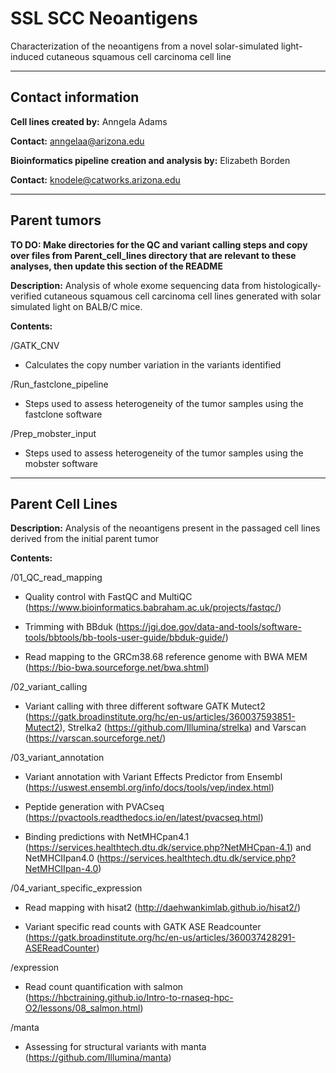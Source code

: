 # SSL SCC Neoantigens

Characterization of the neoantigens from a novel solar-simulated light-induced cutaneous squamous cell carcinoma cell line

----

## Contact information

**Cell lines created by:** Anngela Adams

**Contact:** anngelaa@arizona.edu

**Bioinformatics pipeline creation and analysis by:** Elizabeth Borden

**Contact:** knodele@catworks.arizona.edu

---

## Parent tumors

**TO DO: Make directories for the QC and variant calling steps and copy over files from Parent_cell_lines directory that are relevant to these analyses, then update this section of the README**

**Description:** Analysis of whole exome sequencing data from histologically-verified cutaneous squamous cell carcinoma cell lines generated with solar simulated light on BALB/C mice.

**Contents:**

/GATK_CNV 

* Calculates the copy number variation in the variants identified

/Run_fastclone_pipeline

* Steps used to assess heterogeneity of the tumor samples using the fastclone software

/Prep_mobster_input

* Steps used to assess heterogeneity of the tumor samples using the mobster software

---

## Parent Cell Lines

**Description:** Analysis of the neoantigens present in the passaged cell lines derived from the initial parent tumor

**Contents:**

/01_QC_read_mapping

* Quality control with FastQC and MultiQC (https://www.bioinformatics.babraham.ac.uk/projects/fastqc/)

* Trimming with BBduk (https://jgi.doe.gov/data-and-tools/software-tools/bbtools/bb-tools-user-guide/bbduk-guide/)

* Read mapping to the GRCm38.68 reference genome with BWA MEM (https://bio-bwa.sourceforge.net/bwa.shtml)

/02_variant_calling

* Variant calling with three different software GATK Mutect2 (https://gatk.broadinstitute.org/hc/en-us/articles/360037593851-Mutect2), Strelka2 (https://github.com/Illumina/strelka) and Varscan (https://varscan.sourceforge.net/)

/03_variant_annotation

* Variant annotation with Variant Effects Predictor from Ensembl (https://uswest.ensembl.org/info/docs/tools/vep/index.html) 

* Peptide generation with PVACseq (https://pvactools.readthedocs.io/en/latest/pvacseq.html)

* Binding predictions with NetMHCpan4.1 (https://services.healthtech.dtu.dk/service.php?NetMHCpan-4.1) and NetMHCIIpan4.0 (https://services.healthtech.dtu.dk/service.php?NetMHCIIpan-4.0)

/04_variant_specific_expression

* Read mapping with hisat2 (http://daehwankimlab.github.io/hisat2/) 

* Variant specific read counts with GATK ASE Readcounter (https://gatk.broadinstitute.org/hc/en-us/articles/360037428291-ASEReadCounter)

/expression

* Read count quantification with salmon (https://hbctraining.github.io/Intro-to-rnaseq-hpc-O2/lessons/08_salmon.html)

/manta

* Assessing for structural variants with manta (https://github.com/Illumina/manta)
